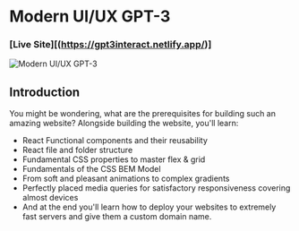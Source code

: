 # Modern UI/UX GPT-3
### [Live Site][(https://gpt3interact.netlify.app/)]

![Modern UI/UX GPT-3](https://i.ibb.co/TR5LW9z/image.png)



## Introduction

You might be wondering, what are the prerequisites for building such an amazing website?
Alongside building the website, you'll learn:

- React Functional components and their reusability
- React file and folder structure
- Fundamental CSS properties to master flex & grid
- Fundamentals of the CSS BEM Model
- From soft and pleasant animations to complex gradients
- Perfectly placed media queries for satisfactory responsiveness covering almost devices
- And at the end you'll learn how to deploy your websites to extremely fast servers and give them a custom domain name.
